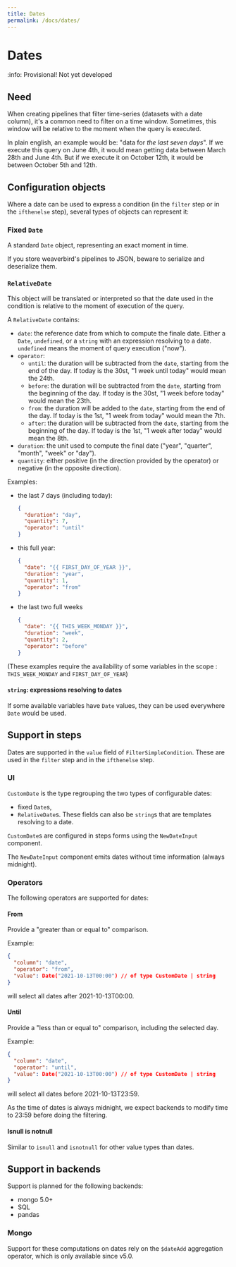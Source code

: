```yaml
---
title: Dates
permalink: /docs/dates/
---
```


# Dates

:info: Provisional! Not yet developed

## Need

When creating pipelines that filter time-series (datasets with a date column), it's a common need
to filter on a time window. Sometimes, this window will be relative to the moment when the query is executed.

In plain english, an example would be: "data for _the last seven days_".
If we execute this query on June 4th, it would mean getting data between March 28th and June 4th.
But if we execute it on October 12th, it would be between October 5th and 12th.

## Configuration objects
Where a date can be used to express a condition (in the `filter` step or in the `ifthenelse` step),
several types of objects can represent it:

### Fixed `Date`

A standard `Date` object, representing an exact moment in time.

If you store weaverbird's pipelines to JSON, beware to serialize and deserialize them.

### `RelativeDate`

This object will be translated or interpreted so that the date used in the condition is relative to the moment of execution of the query.

A `RelativeDate` contains:
- `date`: the reference date from which to compute the finale date. Either a `Date`, `undefined`, or a `string` with an expression resolving to a date.
  `undefined` means the moment of query execution ("now").
- `operator`:
  - `until`: the duration will be subtracted from the `date`, starting from the end of the day.
    If today is the 30st, "1 week until today" would mean the 24th.
  - `before`: the duration will be subtracted from the `date`, starting from the beginning of the day.
    If today is the 30st, "1 week before today" would mean the 23th.
  - `from`: the duration will be added to the `date`, starting from the end of the day.
    If today is the 1st, "1 week from today" would mean the 7th.
  - `after`: the duration will be subtracted from the `date`, starting from the beginning of the day.
    If today is the 1st, "1 week after today" would mean the 8th.
- `duration`: the unit used to compute the final date ("year", "quarter", "month", "week" or "day").
- `quantity`: either positive (in the direction provided by the operator) or negative (in the opposite direction).

Examples:
- the last 7 days (including today):
  ```json
  {
    "duration": "day",
    "quantity": 7,
    "operator": "until"
  }
  ```
- this full year:
  ```json
  {
    "date": "{{ FIRST_DAY_OF_YEAR }}",
    "duration": "year",
    "quantity": 1,
    "operator": "from"
  }
  ```
- the last two full weeks
  ```json
  {
    "date": "{{ THIS_WEEK_MONDAY }}",
    "duration": "week",
    "quantity": 2,
    "operator": "before"
  }
  ```
(These examples require the availability of some variables in the scope : `THIS_WEEK_MONDAY` and `FIRST_DAY_OF_YEAR`)

#### `string`: expressions resolving to dates

If some available variables have `Date` values, they can be used everywhere `Date` would be used.

## Support in steps

Dates are supported in the `value` field of `FilterSimpleCondition`.
These are used in the `filter` step and in the `ifthenelse` step.

### UI

`CustomDate` is the type regrouping the two types of configurable dates:
- fixed `Date`s,
- `RelativeDate`s.
These fields can also be `string`s that are templates resolving to a date.

`CustomDate`s are configured in steps forms using the `NewDateInput` component.

The `NewDateInput` component emits dates without time information (always midnight).

### Operators

The following operators are supported for dates:

#### From

Provide a "greater than or equal to" comparison.

Example:

```json
{
  "column": "date",
  "operator": "from",
  "value": Date("2021-10-13T00:00") // of type CustomDate | string
}
```
will select all dates after 2021-10-13T00:00.

#### Until

Provide a "less than or equal to" comparison, including the selected day.

Example:

```json
{
  "column": "date",
  "operator": "until",
  "value": Date("2021-10-13T00:00") // of type CustomDate | string
}
```
will select all dates before 2021-10-13T23:59.

As the time of dates is always midnight, we expect backends to modify time to 23:59 before doing the filtering.

#### Isnull is notnull

Similar to `isnull` and `isnotnull` for other value types than dates.

## Support in backends

Support is planned for the following backends:
- mongo 5.0+
- SQL
- pandas

### Mongo

Support for these computations on dates rely on the `$dateAdd` aggregation operator, which is only available since v5.0.
